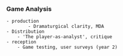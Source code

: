 

### Game Analysis
	- production
			- Dramaturgical clarity, MDA
	- Distribution
		- 'The player-as-analyst', critique
	- reception
		- Game testing, user surveys (year 2)

